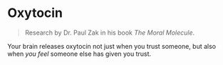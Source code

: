 # Oxytocin

> Research by Dr. Paul Zak in his book _The Moral Molecule_.

Your brain releases oxytocin not just when you trust someone, but also when _you feel_ someone else has given you trust.
